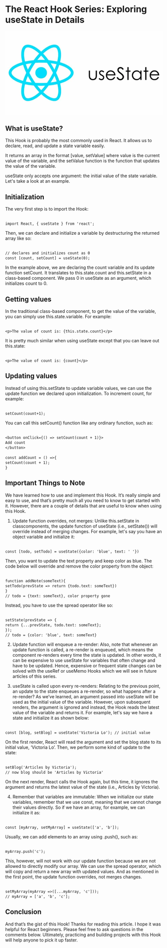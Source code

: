 # The React Hook Series: Exploring useState in Details

![image](./assets/useState.png)

## What is useState?

This Hook is probably the most commonly used in React. It allows us to declare, read, and update a state variable easily.

It returns an array in the format [value, setValue] where value is the current value of the variable, and the setValue function is the function that updates the value of the variable.

useState only accepts one argument: the initial value of the state variable. Let's take a look at an example.

## Initialization

The very first step is to import the Hook:

```

import React, { useState } from 'react';

```

Then, we can declare and initialize a variable by destructuring the returned array like so:

```

// declares and initializes count as 0
const [count, setCount] = useState(0);

```

In the example above, we are declaring the count variable and its update function setCount. It translates to this.state.count and this.setState in a class-based component. We pass 0 in useState as an argument, which initializes count to 0.

## Getting values

In the traditional class-based component, to get the value of the variable, you can simply use this.state.variable. For example:

```

<p>The value of count is: {this.state.count}</p>

```

It is pretty much similar when using useState except that you can leave out this.state:

```

<p>The value of count is: {count}</p>

```

## Updating values

Instead of using this.setState to update variable values, we can use the update function we declared upon initialization. To increment count, for example:

```

setCount(count+1);

```

You can call this setCount() function like any ordinary function, such as:

```

<button onClick={() => setCount(count + 1)}>
Add count
</button>

const addCount = () =>{
setCount(count + 1);
}

```

## Important Things to Note

We have learned how to use and implement this Hook. It’s really simple and easy to use, and that’s pretty much all you need to know to get started with it. However, there are a couple of details that are useful to know when using this Hook.

1. Update function overrides, not merges: Unlike this.setState in classcomponents, the update function of useState (i.e., setState()) will override instead of merging changes. For example, let's say you have an object variable and initialize it:

```

const [todo, setTodo] = useState({color: 'blue', text: ' '})

```

Then, you want to update the text property and keep color as blue. The code below will override and remove the color property from the object:

```

function addNote(someText){
setTodo(prevState => return {todo.text: someText})
}
// todo = {text: someText}, color property gone

```

Instead, you have to use the spread operator like so:

```

setState(prevState => {
return {...prevState, todo.text: someText};
});
// todo = {color: 'blue', text: someText}

```

2. Update function will enqueue a re-render: Also, note that whenever an update function is called, a re-render is enqueued, which means the component re-renders every time the state is updated. In other words, it can be expensive to use useState for variables that often change and have to be updated. Hence, expensive or frequent state changes can be solved with the useRef or useMemo Hooks which we will see in future articles of this series.

3. useState is called upon every re-renders: Relating to the previous point, an update to the state enqueues a re-render, so what happens after a re-render? As we’ve learned, an argument passed into useState will be used as the initial value of the variable. However, upon subsequent renders, the argument is ignored and instead, the Hook reads the latest value of the variable and returns it. For example, let's say we have a state and initialize it as shown below:

```

const [blog, setBlog] = useState('Victoria Lo'); // initial value

```

On the first render, React will read the argument and set the blog state to its initial value, ‘Victoria Lo’. Then, we perform some kind of update to the state:

```

setBlog('Articles by Victoria');
// now blog should be 'Articles by Victoria'

```

On the next render, React calls the Hook again, but this time, it ignores the argument and returns the latest value of the state (i.e., Articles by Victoria).

4. Remember that variables are immutable: When we initialize our state variables, remember that we use const, meaning that we cannot change their values directly. So if we have an array, for example, we can initialize it as:

```

const [myArray, setMyArray] = useState(['a', 'b']);

```

Usually, we can add elements to an array using .push(), such as:

```

myArray.push('c');

```

This, however, will not work with our update function because we are not allowed to directly modify our array. We can use the spread operator, which will copy and return a new array with updated values. And as mentioned in the first point, the update function overrides, not merges changes.

```

setMyArray(myArray =>([...myArray, 'c']));
// myArray = ['a', 'b', 'c'];

```

## Conclusion

And that’s the gist of this Hook! Thanks for reading this article. I hope it was helpful for React beginners. Please feel free to ask questions in the comments below. Ultimately, practicing and building projects with this Hook will help anyone to pick it up faster.
